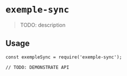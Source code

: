 # `exemple-sync`

> TODO: description

## Usage

```
const exempleSync = require('exemple-sync');

// TODO: DEMONSTRATE API
```
